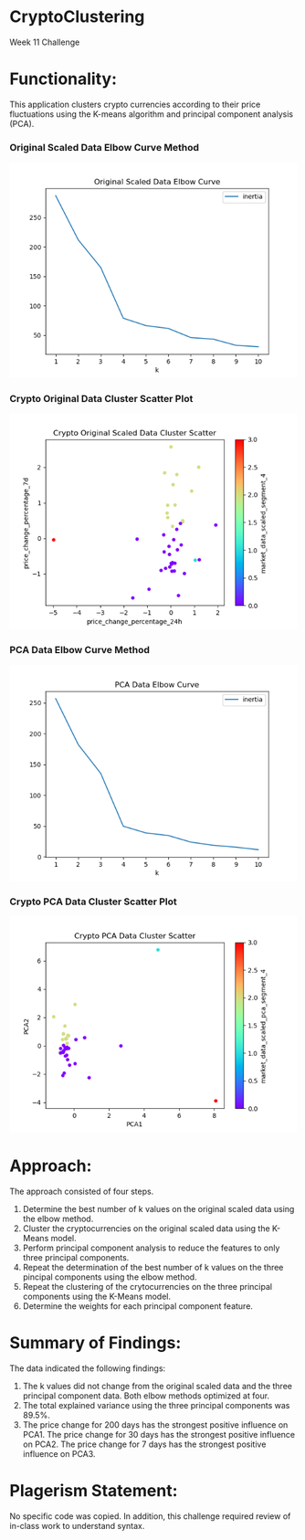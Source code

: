 # CryptoClustering
Week 11 Challenge

# Functionality:
This application clusters crypto currencies according to their price fluctuations using the K-means algorithm and principal component analysis (PCA).

### Original Scaled Data Elbow Curve Method 
![Screenshot](fig1.png) 

### Crypto Original Data Cluster Scatter Plot
![Screenshot](fig2.png)

### PCA Data Elbow Curve Method
![Screenshot](fig3.png)

### Crypto PCA Data Cluster Scatter Plot
![Screenshot](fig4.png)

# Approach:
The approach consisted of four steps.
1. Determine the best number of k values on the original scaled data using the elbow method.
2. Cluster the cryptocurrencies on the original scaled data using the K-Means model.
3. Perform principal component analysis to reduce the features to only three principal components.
4. Repeat the determination of the best number of k values on the three pincipal components using the elbow method.
5. Repeat the clustering of the crytocurrencies on the three principal components using the K-Means model.
6. Determine the weights for each principal component feature.

# Summary of Findings:
The data indicated the following findings:
1. The k values did not change from the original scaled data and the three principal component data. Both elbow methods optimized at four.
2. The total explained variance using the three principal components was 89.5%.
3. The price change for 200 days has the strongest positive influence on PCA1. The price change for 30 days has the strongest positive influence on PCA2. The price change for 7 days has the strongest positive influence on PCA3.

# Plagerism Statement:
No specific code was copied. In addition, this challenge required review of in-class work to understand syntax.
